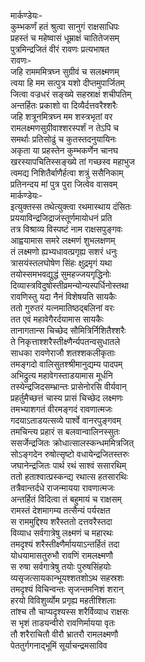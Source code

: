 मार्कण्डेयः-  
कुम्भकर्णं हतं श्रुत्वा सानुगं राक्षसाधिपः  
प्रहस्तं च महेष्वासं धूम्राक्षं चातितेजसम्  
पुत्रमिन्द्रजितं वीरं रावणः प्रत्यभाषत  
रावणः-  
जहि रामममित्रघ्न सुग्रीवं च सलक्ष्मणम्  
त्वया हि मम सत्पुत्र यशो दीप्तमुपार्जितम्  
जित्वा वज्रधरं सङ्ख्ये सहस्राक्षं शचीपतिम्  
अन्तर्हितः प्रकाशो वा दिव्यैर्दत्तवरैश्शरैः  
जहि शत्रूनमित्रघ्न मम शस्त्रभृतां वर  
रामलक्ष्मणसुग्रीवाश्शरस्पर्शं न तेऽपि च  
समर्थाः प्रतिसोढुं च कुतस्तदनुयायिनः  
अकृता या प्रहस्तेन कुम्भकर्णेन चानघ  
खरस्यापचितिस्सङ्ख्ये तां गच्छस्व महाभुज  
त्वमद्य निशितैर्बाणैर्हत्वा शत्रुं ससैनिकाम्  
प्रतिनन्दय मां पुत्र पुरा जित्वेव वासवम्  
मार्कण्डेयः-  
इत्युक्तस्स तथेत्युक्त्वा रथमास्थाय दंसितः  
प्रययाविन्द्रजिद्राजंस्तूर्णमायोधनं प्रति  
तत्र विश्राव्य विस्पष्टं नाम राक्षसपुङ्गवः  
आह्वयामास समरे लक्ष्मणं शुभलक्षणम्  
तं लक्ष्मणो ह्यभ्यधावत्प्रगृह्य सशरं धनुः  
त्रासयंस्तलघोषेण सिंहः क्षुद्रमृगं यथा  
तयोस्समभवद्युद्धं सुमहज्जयगृद्धिनोः  
दिव्यास्त्रविदुषोस्तीव्रमन्योन्यस्पर्धिनोस्तथा  
रावणिस्तु यदा नैनं विशेषयति सायकैः  
ततो गुरुतरं यत्नमातिष्ठद्बलिनां वरः  
तत एवं महावेगैरर्दयामास सायकैः  
तानागतान्स चिच्छेद सौमित्रिर्निशितैश्शरैः  
ते निकृत्ताश्शरैस्तीक्ष्णैर्न्यपतन्वसुधातले  
साधका रावणेराजौ शतश्शकलीकृताः  
तमङ्गदो वालिसुतश्श्रीमानुद्यम्य पादपम्  
अभिद्रुत्य महावेगस्ताडयामास मूर्धनि  
तस्येन्द्रजिदसम्भ्रान्तः प्रासेनोरसि वीर्यवान्  
प्रहर्तुमैच्छत्तं चास्य प्रासं चिच्छेद लक्ष्मणः  
तमभ्याशगतं वीरमङ्गदं रावणात्मजः  
गदयाऽताडयत्सव्ये पार्श्वे वानरपुङ्गवम्  
तमचिन्त्य प्रहारं स बलवान्वालिनस्सुतः  
ससर्जेन्द्रजितः क्रोधात्सालस्कन्धममित्रजित्  
सोऽङ्गदेन रुषोत्सृष्टो वधायेन्द्रजितस्तरुः  
जघानेन्द्रजितः पार्थ रथं साश्वं ससारथिम्  
ततो हताश्वात्प्रस्कन्द्य रथात्स हतसारथिः  
तत्रैवान्तर्दधे राजन्मायया रावणात्मजः  
अन्तर्हितं विदित्वा तं बहुमायं च राक्षसम्  
रामस्तं देशमागम्य तत्सैन्यं पर्यरक्षत  
स राममुद्दिश्य शरैस्ततो दत्तवरैस्तदा  
विव्याध सर्वगात्रेषु लक्ष्मणं च महारथः  
तमदृश्यं शरैस्तीक्ष्णैर्माययाऽन्तर्हितं तदा  
योधयामासतुरुभौ रावणिं रामलक्ष्मणौ  
स रुषा सर्वगात्रेषु तयोः पुरुषसिंहयोः  
व्यसृजत्सायकान्भूयश्शतशोऽथ सहस्रशः  
तमदृश्यं विचिन्वन्तः सृजन्तमनिशं शरान्  
हरयो विविशुर्व्योम प्रगृह्य महतीश्शिलाः  
तांश्च तौ चाप्यदृश्यस्स शरैर्विव्याध राक्षसः  
स भृशं ताडयन्वीरो रावणिर्मायया वृतः  
तौ शरैराचितौ वीरौ भ्रातरौ रामलक्ष्मणौ  
पेततुर्गगनाद्भूमिं सूर्याचन्द्रमसाविव  

